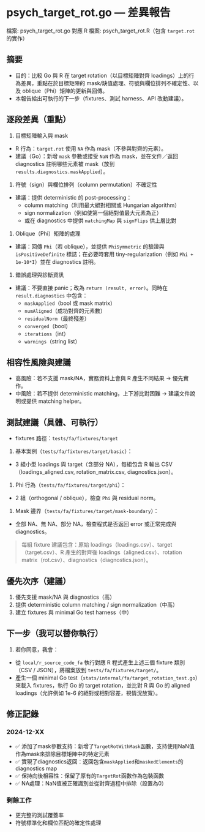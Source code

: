# psych_target_rot.go — 差異報告

檔案: psych_target_rot.go
對應 R 檔案: psych_target_rot.R（包含 `target.rot` 的實作）

## 摘要

- 目的：比較 Go 與 R 在 target rotation（以目標矩陣對齊 loadings）上的行為差異，重點在於目標矩陣的 mask/缺值處理、符號與欄位排列不確定性、以及 oblique（Phi）矩陣的更新與回傳。
- 本報告給出可執行的下一步（fixtures、測試 harness、API 改動建議）。

## 逐段差異（重點）

1. 目標矩陣輸入與 mask

- R 行為：`target.rot` 使用 `NA` 作為 mask（不參與對齊的元素）。
- 建議（Go）：新增 `mask` 參數或接受 `NaN` 作為 mask，並在文件／返回 diagnostics 註明哪些元素被 mask（放到 `results.diagnostics.maskApplied`）。

1. 符號（sign）與欄位排列（column permutation）不確定性

- 建議：提供 deterministic 的 post-processing：
  - column matching（利用最大絕對相關或 Hungarian algorithm）
  - sign normalization（例如使第一個絕對值最大元素為正）
  - 或在 diagnostics 中提供 `matchingMap` 與 `signFlips` 供上層比對

1. Oblique（Phi）矩陣的處理

- 建議：回傳 `Phi`（若 oblique），並提供 `PhiSymmetric` 的驗證與 `isPositiveDefinite` 標誌；在必要時套用 tiny-regularization（例如 `Phi + 1e-10*I`）並在 diagnostics 註明。

1. 錯誤處理與診斷資訊

- 建議：不要直接 panic；改為 `return (result, error)`。同時在 `result.diagnostics` 中包含：
  - `maskApplied`（bool 或 mask matrix）
  - `numAligned`（成功對齊的元素數）
  - `residualNorm`（最終殘差）
  - `converged`（bool）
  - `iterations`（int）
  - `warnings`（string list）

## 相容性風險與建議

- 高風險：若不支援 mask/NA，實務資料上會與 R 產生不同結果 → 優先實作。
- 中風險：若不提供 deterministic matching，上下游比對困難 → 建議文件說明或提供 matching helper。

## 測試建議（具體、可執行）

- fixtures 路徑：`tests/fa/fixtures/target`

1. 基本案例（`tests/fa/fixtures/target/basic`）：

- 3 組小型 loadings 與 target（含部分 NA），每組包含 R 輸出 CSV（loadings_aligned.csv, rotation_matrix.csv, diagnostics.json）。

1. Phi 行為（`tests/fa/fixtures/target/phi`）：

- 2 組（orthogonal / oblique），檢查 `Phi` 與 residual norm。

1. Mask 邊界（`tests/fa/fixtures/target/mask-boundary`）：

- 全部 NA、無 NA、部分 NA，檢查程式是否返回 error 或正常完成與 diagnostics。

> 每組 fixture 建議包含：原始 loadings（loadings.csv）、target（target.csv）、R 產生的對齊後 loadings（aligned.csv）、rotation matrix（rot.csv）、diagnostics（diagnostics.json）。

## 優先次序（建議）

1. 優先支援 mask/NA 與 diagnostics（高）
1. 提供 deterministic column matching / sign normalization（中高）
1. 建立 fixtures 與 minimal Go test harness（中）

## 下一步（我可以替你執行）

1. 若你同意，我會：

- 從 `local/r_source_code_fa` 執行對應 R 程式產生上述三個 fixture 類別（CSV / JSON），將檔案放到 `tests/fa/fixtures/target/`。
- 產生一個 minimal Go test（`stats/internal/fa/target_rotation_test.go`）來載入 fixtures，執行 Go 的 target rotation，並比對 R 與 Go 的 aligned loadings（允許例如 1e-6 的絕對或相對容差，視情況放寬）。

## 修正記錄

### 2024-12-XX

- ✅ 添加了mask參數支持：新增了`TargetRotWithMask`函數，支持使用NaN值作為mask來排除目標矩陣中的特定元素
- ✅ 實現了diagnostics返回：返回包含`maskApplied`和`maskedElements`的diagnostics map
- ✅ 保持向後相容性：保留了原有的`TargetRot`函數作為包裝函數
- ✅ NA處理：NaN值被正確識別並從對齊過程中排除（設置為0）

### 剩餘工作

- 更完整的測試覆蓋率
- 符號標準化和欄位匹配的確定性處理
